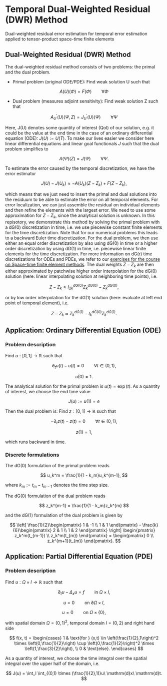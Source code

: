 # Temporal Dual-Weighted Residual (DWR) Method
Dual-weighted residual error estimation for temporal error estimation applied to tensor-product space-time finite elements

## Dual-Weighted Residual (DWR) Method
The dual-weighted residual method consists of two problems: the primal and the dual problem.

- Primal problem (original ODE/PDE): Find weak solution U such that

$$
A(U)(\Phi) = F(\Phi) \qquad \forall \Phi
$$

- Dual problem (measures adjoint sensitivity): Find weak solution Z such that

$$
A^{'}_U(U)(\Psi, Z) = J^{'}_U(U)(\Psi) \qquad \forall \Psi
$$

Here, J(U) denotes some quantity of interest (QoI) of our solution, e.g. it could be the value at the end time in the case of an ordinary differential equation (ODE): $J(U) := U(T)$.
To make our lives easier we consider here linear differential equations and linear goal functionals $J$ such that the dual problem simplifies to

$$
A(\Psi)(Z) = J(\Psi) \qquad \forall \Psi.
$$

To estimate the error caused by the temporal discretization, we have the error estimator

$$
J(U) - J(U_k) \approx - A(U_k)(Z - Z_k) + F(Z - Z_k),
$$

which means that we just need to insert the primal and dual solutions into the residuum to be able to estimate the error on all temporal elements. For error localization, we can just assemble the residual on individual elements and then refine the elements with the largest error. 
We need to use some approximation for $Z - Z_k$, since the analytical solution is unknown.
In this repisotory, we demonstrate this method by solving the primal problem with a dG(0) discretization in time, i.e. we use piecewise constant finite elements for the time discretization. Note that for our numerical problems this leads to a backward Euler time discretization. 
For the dual problem, we then use either an equal order discretization by also using dG(0) in time or a higher order discretization by using dG(1) in time, i.e. piecewise linear finite elements for the time discretization.
For more information on dG(r) time discretizations for ODEs and PDEs, we refer to our [exercises for the course on Space-time finite element methods](https://github.com/mathmerizing/SpaceTimeFEM_2023-2024).
The dual weights $Z - Z_k$ are then either approximated by patchwise higher order interpolation for the dG(0) solution (here: linear interpolating solution at neighboring time points), i.e.


$$
Z - Z_k \approx I_{2k}^{dG(0)} Z_k^{dG(0)} - Z_k^{dG(0)},
$$

or by low order interpolation for the dG(1) solution (here: evaluate at left end point of temporal element), i.e.

$$
Z - Z_k \approx Z_k^{dG(1)} - I_k^{dG(0)}Z_k^{dG(1)}.
$$

## Application: Ordinary Differential Equation (ODE)

### Problem description
Find $u: [0,1] \rightarrow \mathbb{R}$ such that

$$
\partial_t u(t) - u(t) = 0 \qquad \forall t \in (0,1),
$$


$$
u(0) = 1.
$$

The analytical solution for the primal problem is $u(t) = \exp(t)$. As a quantity of interest, we choose the end time value

$$
J(u) := u(1) = e
$$

Then the dual problem is: Find $z: [0,1] \rightarrow \mathbb{R}$ such that

$$
 -\partial_t z(t) - z(t) = 0 \qquad \forall t \in (0,1),
$$

$$
z(1) = 1,
$$

which runs backward in time.

### Discrete formulations
The dG(0) formulation of the primal problem reads

$$
u_k^m = \frac{1}{1 - k_m}u_k^{m-1},
$$

where $k_m := t_m - t_{m-1}$ denotes the time step size.

The dG(0) formulation of the dual problem reads


$$
z_k^{m-1} = \frac{1}{1 - k_m}z_k^{m}
$$

and the dG(1) formulation of the dual problem is given by

$$
 \left[ \frac{1}{2}\begin{pmatrix}
        1 & -1 \\ 
        1 & 1
    \end{pmatrix} - 
    \frac{k}{6}\begin{pmatrix}
        2 & 1 \\
        1 & 2
    \end{pmatrix} \right] \begin{pmatrix}
        z_k^m(t_{m-1}) \\ 
        z_k^m(t_{m})
    \end{pmatrix} = \begin{pmatrix}
        0 \\ 
        z_k^{m+1}(t_{m}) 
    \end{pmatrix}.
$$

## Application: Partial Differential Equation (PDE)

### Problem description

Find $u: \Omega \times I \rightarrow \mathbb{R}$ such that

$$
\partial_t u - \Delta_x u = f \qquad \text{in } \Omega \times I,
$$

$$
u = 0 \qquad \text{on } \partial \Omega \times I,
$$

$$
u = 0 \qquad \text{on } \Omega \times \{ 0 \},
$$

with spatial domain $\Omega = (0,1)^2$, temporal domain $I = (0,2)$ and right hand side

$$
 f(x, t) = \begin{cases}
        1 & \text{for } (x,t) \in \left(\frac{1}{2},1\right)^2 \times \left(0,\frac{1}{2}\right) \cup \left(0,\frac{1}{2}\right)^2 \times \left(1,\frac{3}{2}\right), \\
        0 & \text{else}.
    \end{cases}
$$

As a quantity of interest, we choose the time integral over the spatial integral over the upper half of the domain, i.e.

$$
    J(u) = \int_I \int_{(0,1) \times (\frac{1}{2},1)}u\ \mathrm{d}x\ \mathrm{d}t.
$$

